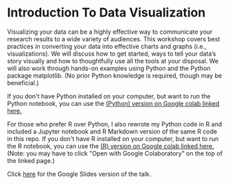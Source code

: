 # Introduction To Data Visualization

Visualizing your data can be a highly effective way to communicate your research results to a wide variety of audiences.  This workshop covers best practices in converting your data into effective charts and graphs (i.e., visualizations). We will discuss how to get started, ways to tell your data’s story visually and how to thoughtfully use all the tools at your disposal.  We will also work through hands-on examples using Python and the Python package matplotlib. (No prior Python knowledge is required, though may be beneficial.)
 
If you don't have Python installed on your computer, but want to run the Python notebook, you can use the [(Python) version on Google colab linked here.](https://colab.research.google.com/drive/1TjL8rz4loNRwFl6IlJbxFAT5uve0fU17?usp=sharing)

For those who prefer R over Python, I also rewrote my Python code in R and included a Jupyter notebook and R Markdown version of the same R code in this repo.  If you don't have R installed on your computer, but want to run the R notebook, you can use the [(R) version on Google colab linked here.](https://drive.google.com/file/d/194Ctsam2isUbmqe64ZqwSi9WcxDaiiXY/view?usp=sharing) (Note: you may have to click "Open with Google Colaboratory" on the top of the linked page.)

Click [here](https://docs.google.com/presentation/d/16lYIhwe2oNxxyXQQSHUelhlXC8Da_NRxCVZPKiSjzRk/edit?usp=sharing) for the Google Slides version of the talk.
